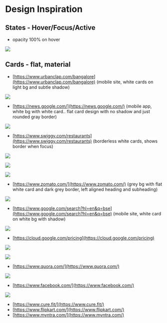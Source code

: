 # Design Inspiration

## States - Hover/Focus/Active

* opacity 100% on hover

![](https://i.imgur.com/t4VArGN.gif)

## Cards - flat, material

* [https://www.urbanclap.com/bangalore](https://www.urbanclap.com/bangalore) \(mobile site, white cards on light bg and subtle shadow\)

![](.gitbook/assets/image%20%289%29.png)

* [https://news.google.com/](https://news.google.com/) \(mobile app, white bg with white card.. flat card design with no shadow and just rounded gray border\)

![](.gitbook/assets/image%20%2816%29.png)

* [https://www.swiggy.com/restaurants](https://www.swiggy.com/restaurants) \(borderless white cards, shows border when focus\)

![](.gitbook/assets/image%20%2814%29.png)

![](.gitbook/assets/image%20%2811%29.png)

![](.gitbook/assets/image%20%288%29.png)

* [https://www.zomato.com/](https://www.zomato.com/) \(grey bg with flat white card and dark grey border, left aligned heading and subheading\)

![](.gitbook/assets/image%20%284%29.png)

* [https://www.google.com/search?hl=en&q=bse](https://www.google.com/search?hl=en&q=bse) \(mobile site, white card on white bg with shadow\)

![](.gitbook/assets/image%20%285%29.png)

* [https://cloud.google.com/pricing](https://cloud.google.com/pricing)

![](.gitbook/assets/image%20%2812%29.png)

![](.gitbook/assets/image%20%282%29.png)

* [https://www.quora.com/](https://www.quora.com/)

![](.gitbook/assets/image%20%2810%29.png)

* [https://www.facebook.com/](https://www.facebook.com/)

![](.gitbook/assets/image%20%281%29.png)

* [https://www.cure.fit/](https://www.cure.fit/)
* [https://www.flipkart.com/](https://www.flipkart.com/)
* [https://www.myntra.com/](https://www.myntra.com/)

